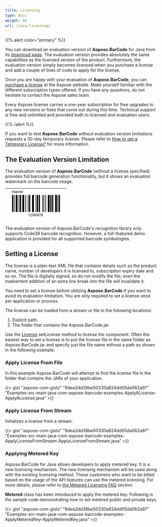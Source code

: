 ```yaml
---
title: Licensing
type: docs
weight: 50
url: /java/licensing/
---
```


{{% alert color="primary" %}} 

You can download an evaluation version of **Aspose.BarCode** for Java from its [download page](http://maven.aspose.com/repository/simple/ext-release-local/com/aspose/aspose-barcode/). The evaluation version provides absolutely the same capabilities as the licensed version of the product. Furthermore, the evaluation version simply becomes licensed when you purchase a license and add a couple of lines of code to apply for the license.

Once you are happy with your evaluation of **Aspose.BarCode**, you can [purchase a license](https://purchase.aspose.com/default.aspx) at the Aspose website. Make yourself familiar with the different subscription types offered. If you have any questions, do not hesitate to contact the Aspose sales team.

Every Aspose license carries a one-year subscription for free upgrades to any new versions or fixes that come out during this time. Technical support is free and unlimited and provided both to licensed and evaluation users.

{{% /alert %}} 

If you want to test **Aspose.BarCode** without evaluation version limitations requests a 30-day temporary license. Please refer to [How to get a Temporary License?](https://purchase.aspose.com/temporary-license) for more information.
## **The Evaluation Version Limitation**
The evaluation version of **Aspose.BarCode** (without a license specified) provides full barcode generation functionality, but it shows an evaluation watermark on the barcode image.

|![todo:image_alt_text](licensing_1.png)|
| :- |
The evaluation version of Aspose.BarCode's recognition library only supports Code39 barcode recognition. However, a full-featured demo application is provided for all supported barcode symbologies.
## **Setting a License**
The license is a plain-text XML file that contains details such as the product name, number of developers it is licensed to, subscription expiry date and so on. The file is digitally signed, so do not modify the file; even the inadvertent addition of an extra line break into the file will invalidate it.

You need to set a license before utilizing **Aspose.BarCode** if you want to avoid its evaluation limitation. You are only required to set a license once per application or process.

The license can be loaded from a stream or file in the following locations:

1. Explicit path.
1. The folder that contains the Aspose.BarCode.jar.

Use the [License](http://www.aspose.com/api/java/barcode/com.aspose.barcode/classes/License).setLicense method to license the component. Often the easiest way to set a license is to put the license file in the same folder as Aspose.BarCode.jar and specify just the file name without a path as shown in the following example:
### **Apply License From File**
In this example Aspose.BarCode will attempt to find the license file in the folder that contains the JARs of your application.

{{< gist "aspose-com-gists" "9dea2dd38be50330a824dd05da062a97" "Examples-src-main-java-com-aspose-barcode-examples-ApplyALicense-ApplyALicense.java" >}}

### **Apply License From Stream**
Initializes a license from a stream.

{{< gist "aspose-com-gists" "9dea2dd38be50330a824dd05da062a97" "Examples-src-main-java-com-aspose-barcode-examples-ApplyLicenseFromStream-ApplyLicenseFromStream.java" >}}


### **Applying Metered Key**
Aspose.BarCode for Java allows developers to apply metered key. It is a new licensing mechanism. The new licensing mechanism will be used along with the existing licensing method. Those customers who want to be billed based on the usage of the API features can use the metered licensing. For more details, please refer to [the Metered Licensing FAQ](https://purchase.aspose.com/faqs/licensing/metered) section.

**Metered** class has been introduced to apply the metered key. Following is the sample code demonstrating how to set metered public and private keys.

{{< gist "aspose-com-gists" "9dea2dd38be50330a824dd05da062a97" "Examples-src-main-java-com-aspose-barcode-examples-ApplyMeteredKey-ApplyMeteredKey.java" >}}




